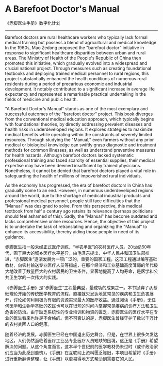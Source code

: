 # A Barefoot Doctor's Manual

《赤脚医生手册》数字化计划

---

Barefoot doctors are rural healthcare workers who typically lack formal medical training but possess a blend of agricultural and medical knowledge. In the 1960s, Mao Zedong proposed the "barefoot doctor" initiative in response to significant healthcare disparities between urban and rural areas. The Ministry of Health of the People's Republic of China then promoted this initiative, which gradually evolved into a widespread and crucial national project. Through measures such as creating foundational textbooks and deploying trained medical personnel to rural regions, this project substantially enhanced the health conditions of numerous rural residents during a period of precarious economic and industrial development. It notably contributed to a significant increase in average life expectancy and represented a remarkable practical undertaking in the fields of medicine and public health.

"A Barefoot Doctor's Manual" stands as one of the most exemplary and successful outcomes of the "barefoot doctor" project. This book diverges from the conventional medical education approach, which typically begins with foundational theories, by directly addressing prevalent diseases and health risks in underdeveloped regions. It explores strategies to maximize medical benefits while operating within the constraints of severely limited resources. Through studying the "Manual," even farmers without any prior medical or biological knowledge can swiftly grasp diagnostic and treatment methods for common illnesses, as well as understand preventive measures for health hazards. Although barefoot doctors lacked systematic professional training and faced scarcity of essential supplies, their medical expertise may have been deemed insufficient by trained physicians. Nonetheless, it cannot be denied that barefoot doctors played a vital role in safeguarding the health of millions of impoverished rural individuals.

As the economy has progressed, the era of barefoot doctors in China has gradually come to an end. However, in numerous underdeveloped regions around the world, due to the shortage of medical industrial products and professional medical personnel, people still face difficulties that the "Manual" was designed to solve. From this perspective, this medical textbook from half a century ago retains its relevance (perhaps politicians should feel ashamed of this). Sadly, the "Manual" has become outdated and lacks comprehensive online resources. Hence, the objective of this project is to undertake the task of retranslating and organizing the "Manual" to enhance its accessibility, thereby aiding those people in need of its guidance.

赤脚医生指一般未经正式医疗训练、“半农半医”的农村医疗人员。20世纪60年代，囿于巨大的城乡医疗水平差异，由毛泽东提出，中华人民共和国卫生部推进，“赤脚医生”逐渐发展为一项广泛的，重要的国家工程。这项工程通过编写基础教材，向农村输送专业医疗人员等措施，在那个经济和工业基础高度薄弱的年代极大地改善了数量巨大的农村居民的卫生条件，显著地提高了人均寿命，是医学和公共卫生学的一次伟大的实践。

《赤脚医生手册》是“赤脚医生”工程最典型，最成功的成果之一。本书抛弃了从基础理论开始的传统医学教育的流程，直接就欠发达地区常见的疾病和卫生危害展开，讨论如何利用极为有限的资源实现最大的医疗收益。通过阅读《手册》，无任何医学和生物学基础的农民也可以在很短的时间内掌握常见疾病的诊疗方法和卫生危害的防治。由于缺乏系统性的专业培训和物资的匮乏，赤脚医生的医疗水平在专业的医生看来也许是不合格的。但不可否认的是，赤脚医生曾经守护了数以千万计的农村贫困人口的健康。

随着经济的发展，赤脚医生已经在中国退出历史舞台。但是，在世界上很多欠发达地区，人们仍然面临着医疗工业品专业医疗人员短缺的困境，这正是《手册》希望解决的问题。从这个角度而言，这本半个世纪前的医学教材仍未过时（或许政治家们应当为此感到羞愧）。《手册》在互联网上资料匮乏陈旧，本项目希望将《手册》进行重新翻译整理，让《手册》以更易得地方式帮助到需要它的人民。  
